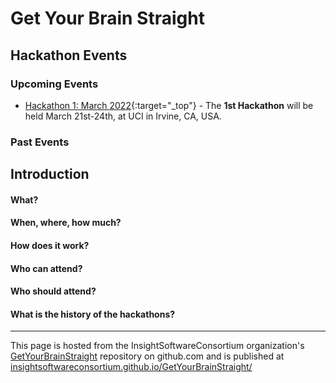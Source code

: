 # Get Your Brain Straight

## Hackathon Events

### Upcoming Events

- [Hackathon 1: March 2022](HCK01_2022_Irvine/README.md){:target="_top"} - The **1st Hackathon** will be held March 21st-24th, at UCI in Irvine, CA, USA.

### Past Events

## Introduction

#### What?


#### When, where, how much?


#### How does it work?


#### Who can attend?


#### Who should attend?


#### What is the history of the hackathons?


---

This page is hosted from the InsightSoftwareConsortium organization's [GetYourBrainStraight](https://github.com/InsightSoftwareConsortium/GetYourBrainStraight) repository on github.com and is published at [insightsoftwareconsortium.github.io/GetYourBrainStraight/](https://insightsoftwareconsortium.github.io/GetYourBrainStraight/)